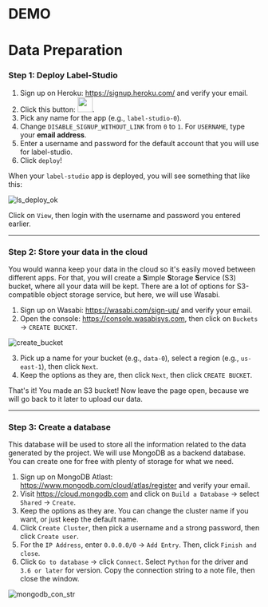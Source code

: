 # DEMO

# Data Preparation

### Step 1: Deploy Label-Studio

1. Sign up on Heroku: https://signup.heroku.com/ and verify your email.
2. Click this button: [<img src="https://www.herokucdn.com/deploy/button.svg" height="30px">](https://heroku.com/deploy?template=https://github.com/heartexlabs/label-studio/tree/heroku-persistent-pg).
3. Pick any name for the app (e.g., `label-studio-0`).
4. Change `DISABLE_SIGNUP_WITHOUT_LINK` from `0` to `1`. For `USERNAME`, type your **email address**.
5. Enter a username and password for the default account that you will use for label-studio.
6. Click `deploy`!

When your `label-studio` app is deployed, you will see something that like this:

![ls_deploy_ok](https://i.imgur.com/X8NuIkk.png)

Click on `View`, then login with the username and password you entered earlier.

---

### Step 2: Store your data in the cloud

You would wanna keep your data in the cloud so it's easily moved between different apps. For that, you will create a **S**imple **S**torage **S**ervice (S3) bucket, where all your data will be kept.
There are a lot of options for S3-compatible object storage service, but here, we will use Wasabi.

1. Sign up on Wasabi: https://wasabi.com/sign-up/ and verify your email.
2. Open the console: https://console.wasabisys.com, then click on `Buckets` -> `CREATE BUCKET`.

![create_bucket](https://i.imgur.com/9Sxl8tg.png)

3. Pick up a name for your bucket (e.g., `data-0`), select a region (e.g., `us-east-1`), then click `Next`.
4. Keep the options as they are, then click `Next`, then click `CREATE BUCKET`.

That's it! You made an S3 bucket! Now leave the page open, because we will go back to it later to upload our data.

---

### Step 3: Create a database

This database will be used to store all the information related to the data generated by the project. We will use MongoDB as a backend database. You can create one for free with plenty of storage for what we need.

1. Sign up on MongoDB Atlast: https://www.mongodb.com/cloud/atlas/register and verify your email.
2. Visit https://cloud.mongodb.com and click on `Build a Database` -> select `Shared` -> `Create`.
3. Keep the options as they are. You can change the cluster name if you want, or just keep the default name.
4. Click `Create Cluster`, then pick a username and a strong password, then click `Create user`.
5. For the `IP Address`, enter `0.0.0.0/0` -> `Add Entry`. Then, click `Finish and close`.
6. Click `Go to database` -> click `Connect`. Select `Python` for the driver and `3.6 or later` for version. Copy the connection string to a note file, then close the window.

![mongodb_con_str](https://i.imgur.com/9IwxYFg.png)
